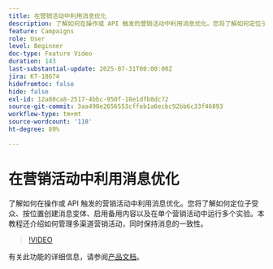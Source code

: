 ```yaml
---
title: 在营销活动中利用消息优化
description: 了解如何在操作或 API 触发的营销活动中利用消息优化。您将了解如何定位子受众、按位置创建消息变体、启用备用内容以及在单个营销活动中运行多个实验。本教程还介绍如何管理多渠道营销活动，同时保持消息的一致性。
feature: Campaigns
role: User
level: Beginner
doc-type: Feature Video
duration: 143
last-substantial-update: 2025-07-31T00:00:00Z
jira: KT-18674
hidefromtoc: false
hide: false
exl-id: 12a80ca8-2517-4bbc-950f-18e1dfb8dc72
source-git-commit: 3aa490e2656553cffeb1a6ecbc92bb6c33f46893
workflow-type: tm+mt
source-wordcount: '118'
ht-degree: 89%

---
```


# 在营销活动中利用消息优化

了解如何在操作或 API 触发的营销活动中利用消息优化。您将了解如何定位子受众、按位置创建消息变体、启用备用内容以及在单个营销活动中运行多个实验。本教程还介绍如何管理多渠道营销活动，同时保持消息的一致性。

>[!VIDEO](https://video.tv.adobe.com/v/3470368/?learn=on&enablevpops)

有关此功能的详细信息，请参阅[产品文档](https://experienceleague.adobe.com/zh-hans/docs/journey-optimizer/using/campaigns/action-campaigns/campaigns-message-optimization)。
